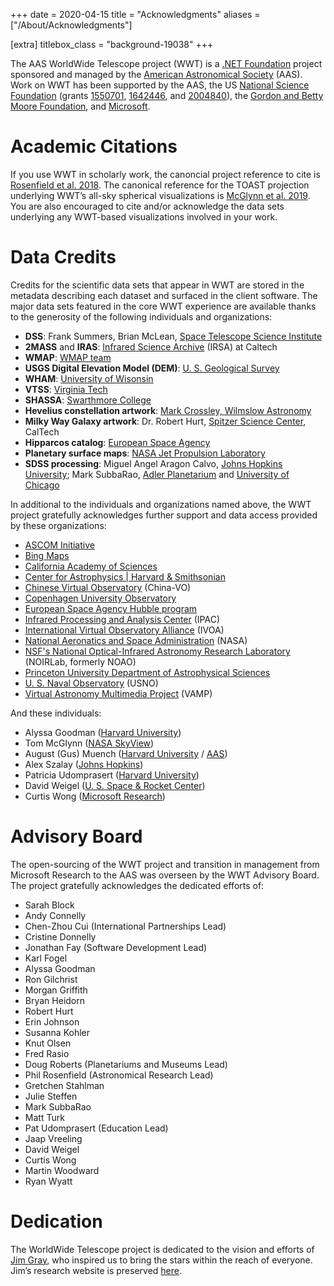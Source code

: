 +++
date = 2020-04-15
title = "Acknowledgments"
aliases = ["/About/Acknowledgments"]

[extra]
titlebox_class = "background-19038"
+++

The AAS WorldWide Telescope project (WWT) is a [.NET Foundation][dnf] project
sponsored and managed by the [American Astronomical Society][aas] (AAS). Work
on WWT has been supported by the AAS, the US
[National Science Foundation][nsf] (grants [1550701], [1642446], and [2004840]), the
[Gordon and Betty Moore Foundation][moore], and [Microsoft].

[dnf]: https://dotnetfoundation.org/
[aas]: https://aas.org/
[nsf]: https://www.nsf.gov/
[1550701]: https://www.nsf.gov/awardsearch/showAward?AWD_ID=1550701
[1642446]: https://www.nsf.gov/awardsearch/showAward?AWD_ID=1642446
[2004840]: https://www.nsf.gov/awardsearch/showAward?AWD_ID=2004840
[moore]: https://www.moore.org/
[Microsoft]: https://www.microsoft.com/


# Academic Citations

If you use WWT in scholarly work, the canoncial project reference to cite is
[Rosenfield et al. 2018](https://dx.doi.org/10.3847/1538-4365/aab776). The
canonical reference for the TOAST projection underlying WWT’s all-sky
spherical visualizations is
[McGlynn et al. 2019](https://doi.org/10.3847/1538-4365/aaf79e). You are also
encouraged to cite and/or acknowledge the data sets underlying any WWT-based
visualizations involved in your work.


# Data Credits

Credits for the scientific data sets that appear in WWT are stored in the
metadata describing each dataset and surfaced in the client software. The
major data sets featured in the core WWT experience are available thanks to
the generosity of the following individuals and organizations:

- **DSS**: Frank Summers, Brian McLean, [Space Telescope Science Institute][stsci]
- **2MASS** and **IRAS**: [Infrared Science Archive][irsa] (IRSA) at Caltech
- **WMAP**: [WMAP team][wmap]
- **USGS Digital Elevation Model (DEM)**: [U. S. Geological Survey][usgs]
- **WHAM**: [University of Wisonsin][wham]
- **VTSS**: [Virginia Tech][vtss]
- **SHASSA**: [Swarthmore College][shassa]
- **Hevelius constellation artwork**: [Mark Crossley, Wilmslow Astronomy][crossley]
- **Milky Way Galaxy artwork**: Dr. Robert Hurt, [Spitzer Science Center][ssc], CalTech
- **Hipparcos catalog**: [European Space Agency][esa-hipparcos]
- **Planetary surface maps**: [NASA Jet Propulsion Laboratory][jpl]
- **SDSS processing**: Miguel Angel Aragon Calvo,
  [Johns Hopkins University][jhu-pa]; Mark SubbaRao,
  [Adler Planetarium][adler] and [University of Chicago][uchicago]

[stsci]: https://www.stsci.edu/
[irsa]: https://irsa.ipac.caltech.edu/frontpage/
[wmap]: https://map.gsfc.nasa.gov/index.html
[usgs]: https://www.usgs.gov/
[wham]: http://www.astro.wisc.edu/wham-site/
[vtss]: http://www1.phys.vt.edu/~halpha/
[shassa]: http://amundsen.swarthmore.edu/SHASSA/
[crossley]: http://www.wilmslowastro.com/about_me/index.htm
[ssc]: http://ssc.spitzer.caltech.edu/
[esa-hipparcos]: https://www.cosmos.esa.int/web/hipparcos
[jpl]: https://www.jpl.nasa.gov/
[jhu-pa]: https://physics-astronomy.jhu.edu/
[adler]: https://www.adlerplanetarium.org/
[uchicago]: https://astrophysics.uchicago.edu/

In additional to the individuals and organizations named above, the WWT
project gratefully acknowledges further support and data access provided by
these organizations:

- [ASCOM Initiative][ascom]
- [Bing Maps][bingmaps]
- [California Academy of Sciences][cal-academy]
- [Center for Astrophysics | Harvard & Smithsonian][cfa]
- [Chinese Virtual Observatory][china-vo] (China-VO)
- [Copenhagen University Observatory][copenhagen]
- [European Space Agency Hubble program][esa-hubble]
- [Infrared Processing and Analysis Center][ipac] (IPAC)
- [International Virtual Observatory Alliance][ivoa] (IVOA)
- [National Aeronatics and Space Administration][nasa] (NASA)
- [NSF's National Optical-Infrared Astronomy Research Laboratory][noirlab]
  (NOIRLab, formerly NOAO)
- [Princeton University Department of Astrophysical Sciences][princeton]
- [U. S. Naval Observatory][usno] (USNO)
- [Virtual Astronomy Multimedia Project][vamp] (VAMP)

[ascom]: https://ascom-standards.org/
[bingmaps]: http://www.bing.com/maps/
[cal-academy]: https://www.calacademy.org/
[cfa]: https:/www.cfa.harvard.edu/
[china-vo]: http://www.china-vo.org/
[copenhagen]: https://www.nbi.ku.dk/english/www/historical_sites/physical_science/oester_voldgade_3/
[esa-hubble]: https://www.spacetelescope.org/
[ipac]: http://www.ipac.caltech.edu/
[ivoa]: http://www.ivoa.net/
[nasa]: https://www.nasa.gov/
[noirlab]: https://nationalastro.org/
[princeton]: https://web.astro.princeton.edu/
[usno]: https://en.wikipedia.org/wiki/United_States_Naval_Observatory
[vamp]: https://virtualastronomy.org/

And these individuals:

- Alyssa Goodman ([Harvard University][cfa])
- Tom McGlynn ([NASA SkyView][skyview])
- August (Gus) Muench ([Harvard University][cfa] / [AAS][aas])
- Alex Szalay ([Johns Hopkins][jhu-pa])
- Patricia Udomprasert ([Harvard University][cfa])
- David Weigel ([U. S. Space & Rocket Center][usrc])
- Curtis Wong ([Microsoft Research][msr])

[skyview]: https://skyview.gsfc.nasa.gov/
[usrc]: https://www.rocketcenter.com/
[msr]: https://www.microsoft.com/en-us/research/


# Advisory Board

The open-sourcing of the WWT project and transition in management from
Microsoft Research to the AAS was overseen by the WWT Advisory Board. The
project gratefully acknowledges the dedicated efforts of:

- Sarah Block
- Andy Connelly
- Chen-Zhou Cui (International Partnerships Lead)
- Cristine Donnelly
- Jonathan Fay (Software Development Lead)
- Karl Fogel
- Alyssa Goodman
- Ron Gilchrist
- Morgan Griffith
- Bryan Heidorn
- Robert Hurt
- Erin Johnson
- Susanna Kohler
- Knut Olsen
- Fred Rasio
- Doug Roberts (Planetariums and Museums Lead)
- Phil Rosenfield (Astronomical Research Lead)
- Gretchen Stahlman
- Julie Steffen
- Mark SubbaRao
- Matt Turk
- Pat Udomprasert (Education Lead)
- Jaap Vreeling
- David Weigel
- Curtis Wong
- Martin Woodward
- Ryan Wyatt


# Dedication

The WorldWide Telescope project is dedicated to the vision and efforts of
[Jim Gray](https://en.wikipedia.org/wiki/Jim_Gray_(computer_scientist)), who
inspired us to bring the stars within the reach of everyone. Jim’s research
website is preserved [here](http://jimgray.azurewebsites.net/).
